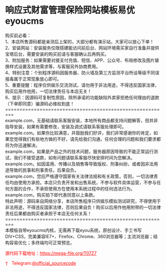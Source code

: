 # 响应式财富管理保险网站模板易优eyoucms

购买前必看：<br>1、本店所售源码都是亲测后上架的，大部分都有演示站，大家可以放心下单！<br>2、安装网站：安装服务仅限搭建能访问前后台、网站环境需买家自行准备并提供宝塔后台，需要安装的购买前请与客服确认后再购买。<br>3、附加服务：如果需要对接支付充值、短信、APP、公众号、布局修改及图片替换样式设置及其他需求等，与客服另外协商费用。<br>4、特别注意：个别程序源码因服务器、防火墙及第三方监测平台所设等级不同误报毒属于正常现象放心即可。<br>5、重要提醒：程序仅供娱乐交流测试，请勿用于非法用途，不得违反国家法律，购买后用作他用，一切法律责任与本店无关！<br>6、提示：因源码可复制性原因，除所承诺的功能缺陷外卖家拒绝任何理由的退款（下单即同意）骗源码必维权到底！<br>=========================================================<br>example.com，无基础请联系客服安装，本地所有商品都支持问题解答，但并非指导安装，如果有需要修改，安装及调式请联系客服处理即可。<br>example.com。如果你比较满意，并鼓励我们好评，我们非常感谢你的肯定，如果您觉得我们有些地方做的不好，请先给我们沟通，任何合理的问题和我们要求都将为你迅速解决。<br>example.com，如果是产品之外的技术问题，服务器原因导致的不能正常运行测试，我们不接受退款，如有问题请联系客服尽快安排时间为您解决。<br>example.com，如因滥用、传播以及销售等导致版权、刑事纠纷，或者因非法用途导致的民事和刑事责任，后果自负。<br>example.com，您应严格遵守国家有关法律法规和有关政策，否则，一切法律责任均由使用方承担。本店只负责开发和出售系统，不参与软件具体运营，不参与任何方面的合作，不承担使用方在使用本系统过程中的任何违法行为。<br>example.com，购买拍下即代表同意以上条款。<br>特此声明：源码来自网络分享，本店所售程序只供娱乐模拟测试研究，不得使用于非法用途，不得违反国家法律，否则后果自负！购买以后用作他用附带的一切法律责任后果都由购买者承担于本店无任何关系！<br>=========================================================<br>本模板自带eyoucms内核，无需再下载eyou系统，原创设计、手工书写DIV+CSS，完美兼容IE7+、Firefox、Chrome、360浏览器等；主流浏览器；结构容易优化；多终端均可正常预览。<br>


<p style="color: red;">源代码下载地址：<a href="https://mega-file.org/T07Z7" style="color: red;">https://mega-file.org/T07Z7</a></p><p style="color: red;"><img src="https://cdn-icons-png.flaticon.com/512/2111/2111646.png" alt="Telegram Icon" style="width: 16px; vertical-align: middle; margin-right: 5px;">Telegram:<a href="https://t.me/official_sourcecode" style="color: red;">@official_sourcecode</a></p>